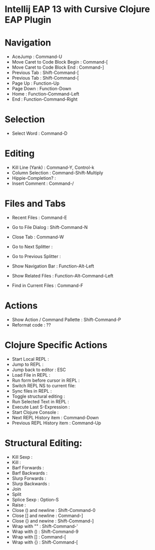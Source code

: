 # Intellij EAP 13 with Cursive Clojure EAP Plugin

# Navigation

- AceJump : Command-U
- Move Caret to Code Block Begin : Command-[
- Move Caret to Code Block End : Command-]
- Previous Tab : Shift-Command-[
- Previous Tab : Shift-Command-[
- Page Up : Function-Up
- Page Down : Function-Down
- Home : Function-Command-Left
- End : Function-Command-Right

# Selection

- Select Word : Command-D

# Editing

- Kill Line (Yank) : Command-Y, Control-k
- Column Selection : Command-Shift-Multiply
- Hippie-Completion? : 
- Insert Comment : Command-/

# Files and Tabs

- Recent Files : Command-E
- Go to File Dialog : Shift-Command-N
- Close Tab : Command-W

- Go to Next Splitter : 
- Go to Previous Splitter :

- Show Navigation Bar : Function-Alt-Left
- Show Related Files : Function-Alt-Command-Left
- Find in Current Files : Command-F

# Actions

- Show Action / Command Pallette : Shift-Command-P
- Reformat code : ??

# Clojure Specific Actions

- Start Local REPL : 
- Jump to REPL : 
- Jump back to editor : ESC
- Load File in REPL : 
- Run form before cursor in REPL : 
- Switch REPL NS to current file:
- Sync files in REPL : 
- Toggle structural editing : 
- Run Selected Text in REPL :
- Execute Last S-Expression : 
- Start Clojure Console :
- Next REPL History item : Command-Down
- Previous REPL History item : Command-Up
 
# Structural Editing:

- Kill Sexp :
- Kill :
- Barf Forwards : 
- Barf Backwards : 
- Slurp Forwards : 
- Slurp Backwards : 
- Join
- Split
- Splice Sexp : Option-S
- Raise : 
- Close () and newline : Shift-Command-0
- Close [] and newline : Command-]
- Close {} and newine : Shift-Command-]
- Wrap with "" : Shift-Command-'
- Wrap with () : Shift-Command-9
- Wrap with [] : Command-[
- Wrap with {} : Shift-Command-[
